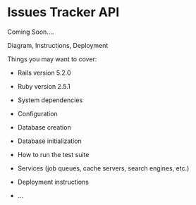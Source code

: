 # Issues Tracker API

Coming Soon....

Diagram, Instructions, Deployment

Things you may want to cover:
* Rails version
5.2.0
* Ruby version
2.5.1

* System dependencies

* Configuration

* Database creation

* Database initialization

* How to run the test suite

* Services (job queues, cache servers, search engines, etc.)

* Deployment instructions

* ...
